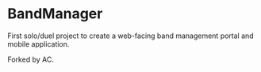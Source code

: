 BandManager
===========

First solo/duel project to create a web-facing band management portal and mobile application. 

Forked by AC.
